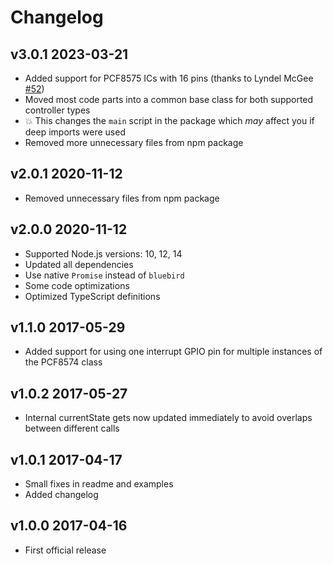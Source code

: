 # Changelog

## v3.0.1 2023-03-21

- Added support for PCF8575 ICs with 16 pins (thanks to Lyndel McGee [#52](https://github.com/crycode-de/node-pcf8574/issues/52))
- Moved most code parts into a common base class for both supported controller types
- 💥 This changes the `main` script in the package which _may_ affect you if deep imports were used
- Removed more unnecessary files from npm package

## v2.0.1 2020-11-12

- Removed unnecessary files from npm package

## v2.0.0 2020-11-12

- Supported Node.js versions: 10, 12, 14
- Updated all dependencies
- Use native `Promise` instead of `bluebird`
- Some code optimizations
- Optimized TypeScript definitions

## v1.1.0 2017-05-29

- Added support for using one interrupt GPIO pin for multiple instances of the PCF8574 class

## v1.0.2 2017-05-27

- Internal currentState gets now updated immediately to avoid overlaps between different calls

## v1.0.1 2017-04-17

- Small fixes in readme and examples
- Added changelog

## v1.0.0 2017-04-16

- First official release
